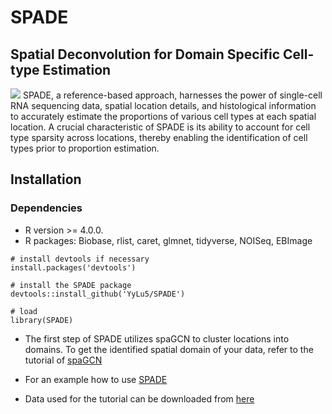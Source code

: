 # SPADE
## Spatial Deconvolution for Domain Specific Cell-type Estimation
![](./SPADEdiagram.png)
SPADE, a reference-based approach, harnesses the power of single-cell RNA sequencing data, spatial location details, and histological information to accurately estimate the proportions of various cell types at each spatial location. A crucial characteristic of SPADE is its ability to account for cell type sparsity across locations, thereby enabling the identification of cell types prior to proportion estimation.

## Installation

### Dependencies
- R version >= 4.0.0.
- R packages: Biobase, rlist, caret, glmnet, tidyverse, NOISeq, EBImage

```{r}
# install devtools if necessary
install.packages('devtools')

# install the SPADE package
devtools::install_github('YyLu5/SPADE')

# load
library(SPADE)
```
- The first step of SPADE utilizes spaGCN to cluster locations into domains. To get the identified spatial domain of your data, refer to the tutorial of [spaGCN](https://github.com/jianhuupenn/SpaGCN)

- For an example how to use [SPADE](https://yylu5.github.io/SPADE/Intro_to_SPADE.html)
- Data used for the tutorial can be downloaded from [here](https://figshare.com/projects/SPADE/167252)
